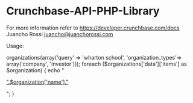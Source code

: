 Crunchbase-API-PHP-Library
==========================
For more information refer to https://developer.crunchbase.com/docs
Juancho Rossi <juancho@juanchorossi.com>

Usage:

<?php
require_once('crunchbase.php');

$crunchbase 	= new CrunchBase($user_key = 'XXX', $format = 'array');
$organizations 	= $crunchbase->organizations(array('query' 				=> 'wharton school',
													'organization_types'=> array('company', 'investor')));

foreach ($organizations['data']['items'] as $organization)
{
	echo "<p><a href=\"".$organizations['metadata']['www_path_prefix'].$organization['path']."\">".$organization['name']."</a></p>";
}


